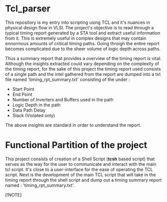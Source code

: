 # Tcl_parser
This repository is my entry into scripting using TCL and it's nuances in physical design flow in VLSI. The project's objective is to read through a typical timing report generated by a STA tool and extract useful information from it. This is extremely useful in complex designs that may contain ennormous amounts of critical timing paths. Going throigh the entire report becomes complicated due to the sheer volume of logic depth across paths. <br/>

Thus a summary report that provides a overview of the timing report is vital. Although the insights extracted could vary depending on the complexity of the timing report, for the sake of this project the timing report used consists of a single path and the intel gathered from the report are dumped into a txt file named 'timing_rpt_summary.txt' consisting of the under :

- Start Point
- End Point
- Number of Inverters and Buffers used in the path
- Logic Depth in the path
- Data Path Delay
- Slack (Violated only)

The above insights are standard in order to understand the report. 

# Functional Partition of the project 
This project consists of creation of a Shell Script (**tcsh** based script) that serves as the way for the user to communicate and interact with the main tcl script. It's close to a user-interface for the ease of operating the TCL script. Next is the development of the main TCL script that will take in the timing report through the shell script and dump out a timing summary report named : 'timing_rpt_summary.txt'. 

[!NOTE]
